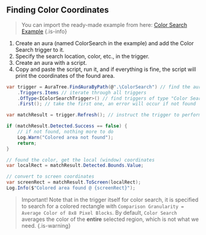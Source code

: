 ## Finding Color Coordinates

> You can import the ready-made example from here: [Color Search Example](https://eu.eyeauras.net/share/S20240223230313LBOJUBwnUmRU)
{.is-info}

1. Create an aura (named ColorSearch in the example) and add the Color Search trigger to it.
2. Specify the search location, color, etc., in the trigger.
3. Create an aura with a script.
4. Copy and paste the script, run it, and if everything is fine, the script will print the coordinates of the found area.

```csharp
var trigger = AuraTree.FindAuraByPath(@".\ColorSearch") // find the aura by name
    .Triggers.Items // iterate through all triggers
    .OfType<IColorSearchTrigger>() // find triggers of type "Color Search"
    .First(); // take the first one, an error will occur if not found

var matchResult = trigger.Refresh(); // instruct the trigger to perform the search

if (matchResult.Detected.Success == false) {
    // if not found, nothing more to do
    Log.Warn("Colored area not found");
    return;
}

// found the color, get the local (window) coordinates
var localRect = matchResult.Detected.Bounds.Value;

// convert to screen coordinates
var screenRect = matchResult.ToScreen(localRect);
Log.Info($"Colored area found @ {screenRect}");
```

> Important! Note that in the trigger itself for color search, it is specified to search for a colored rectangle with `Comparison Granularity = Average Color of 8x8 Pixel Blocks`. By default, `Color Search` averages the color of the **entire** selected region, which is not what we need.
{.is-warning}